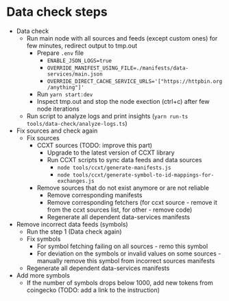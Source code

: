 # Data check steps

- Data check
  - Run main node with all sources and feeds (except custom ones) for few minutes, redirect output to tmp.out
    - Prepare `.env` file
      - `ENABLE_JSON_LOGS=true`
      - `OVERRIDE_MANIFEST_USING_FILE=./manifests/data-services/main.json`
      - `OVERRIDE_DIRECT_CACHE_SERVICE_URLS='["https://httpbin.org/anything"]'`
    - Run `yarn start:dev`
    - Inspect tmp.out and stop the node exection (ctrl+c) after few node iterations
  - Run script to analyze logs and print insights (`yarn run-ts tools/data-check/analyze-logs.ts`)
- Fix sources and check again
  - Fix sources
    - CCXT sources (TODO: improve this part)
      - Upgrade to the latest version of CCXT library
      - Run CCXT scripts to sync data feeds and data sources
        - `node tools/ccxt/generate-manifests.js`
        - `node tools/ccxt/generate-symbol-to-id-mappings-for-exchanges.js`
    - Remove sources that do not exist anymore or are not reliable
      - Remove corresponding manifests
      - Remove corresponding fetchers (for ccxt source - remove it from the ccxt sources list, for other - remove code)
      - Regenerate all dependent data-services manifests
- Remove incorrect data feeds (symbols)
  - Run the step 1 (Data check again)
  - Fix symbols
    - For symbol fetching failing on all sources - remo this symbol
    - For deviation on the symbols or invalid values on some sources - manually remove this symbol from incorrect sources manifests
  - Regenerate all dependent data-services manifests
- Add more symbols
  - If the number of symbols drops below 1000, add new tokens from coingecko (TODO: add a link to the instruction)

